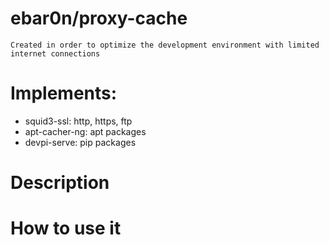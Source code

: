 # ebar0n/proxy-cache
	
	Created in order to optimize the development environment with limited internet connections

# Implements:

* squid3-ssl: http, https, ftp
* apt-cacher-ng: apt packages
* devpi-serve: pip packages

# Description
	
	
	
# How to use it
	
	
	
